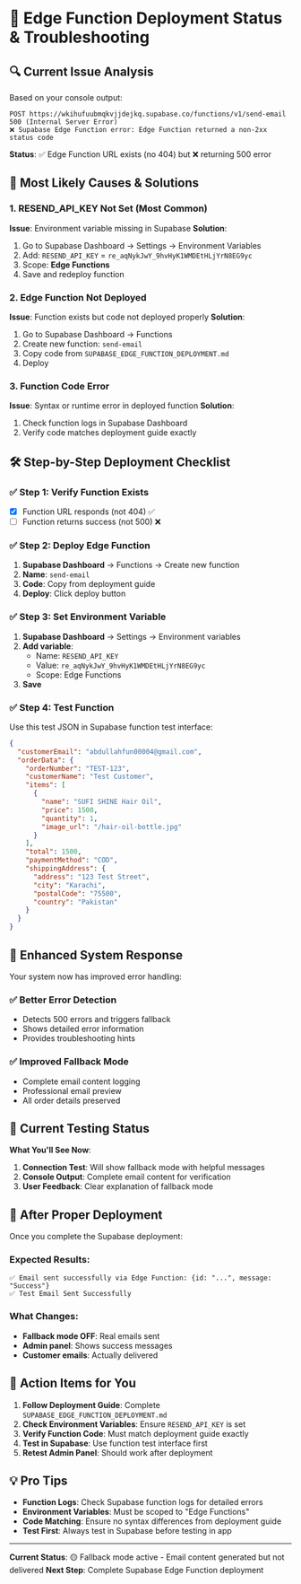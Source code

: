 # 🚨 Edge Function Deployment Status & Troubleshooting

## 🔍 Current Issue Analysis

Based on your console output:

```
POST https://wkihufuubmqkvjjdejkq.supabase.co/functions/v1/send-email 500 (Internal Server Error)
❌ Supabase Edge Function error: Edge Function returned a non-2xx status code
```

**Status**: ✅ Edge Function URL exists (no 404) but ❌ returning 500 error

## 🎯 Most Likely Causes & Solutions

### 1. **RESEND_API_KEY Not Set** (Most Common)

**Issue**: Environment variable missing in Supabase
**Solution**:

1. Go to Supabase Dashboard → Settings → Environment Variables
2. Add: `RESEND_API_KEY` = `re_aqNykJwY_9hvHyK1WMDEtHLjYrN8EG9yc`
3. Scope: **Edge Functions**
4. Save and redeploy function

### 2. **Edge Function Not Deployed**

**Issue**: Function exists but code not deployed properly
**Solution**:

1. Go to Supabase Dashboard → Functions
2. Create new function: `send-email`
3. Copy code from `SUPABASE_EDGE_FUNCTION_DEPLOYMENT.md`
4. Deploy

### 3. **Function Code Error**

**Issue**: Syntax or runtime error in deployed function
**Solution**:

1. Check function logs in Supabase Dashboard
2. Verify code matches deployment guide exactly

## 🛠 Step-by-Step Deployment Checklist

### ✅ Step 1: Verify Function Exists

- [x] Function URL responds (not 404) ✅
- [ ] Function returns success (not 500) ❌

### ✅ Step 2: Deploy Edge Function

1. **Supabase Dashboard** → Functions → Create new function
2. **Name**: `send-email`
3. **Code**: Copy from deployment guide
4. **Deploy**: Click deploy button

### ✅ Step 3: Set Environment Variable

1. **Supabase Dashboard** → Settings → Environment variables
2. **Add variable**:
   - Name: `RESEND_API_KEY`
   - Value: `re_aqNykJwY_9hvHyK1WMDEtHLjYrN8EG9yc`
   - Scope: Edge Functions
3. **Save**

### ✅ Step 4: Test Function

Use this test JSON in Supabase function test interface:

```json
{
  "customerEmail": "abdullahfun00004@gmail.com",
  "orderData": {
    "orderNumber": "TEST-123",
    "customerName": "Test Customer",
    "items": [
      {
        "name": "SUFI SHINE Hair Oil",
        "price": 1500,
        "quantity": 1,
        "image_url": "/hair-oil-bottle.jpg"
      }
    ],
    "total": 1500,
    "paymentMethod": "COD",
    "shippingAddress": {
      "address": "123 Test Street",
      "city": "Karachi",
      "postalCode": "75500",
      "country": "Pakistan"
    }
  }
}
```

## 🔧 Enhanced System Response

Your system now has improved error handling:

### ✅ Better Error Detection

- Detects 500 errors and triggers fallback
- Shows detailed error information
- Provides troubleshooting hints

### ✅ Improved Fallback Mode

- Complete email content logging
- Professional email preview
- All order details preserved

## 🧪 Current Testing Status

**What You'll See Now**:

1. **Connection Test**: Will show fallback mode with helpful messages
2. **Console Output**: Complete email content for verification
3. **User Feedback**: Clear explanation of fallback mode

## 🚀 After Proper Deployment

Once you complete the Supabase deployment:

### Expected Results:

```
✅ Email sent successfully via Edge Function: {id: "...", message: "Success"}
✅ Test Email Sent Successfully
```

### What Changes:

- **Fallback mode OFF**: Real emails sent
- **Admin panel**: Shows success messages
- **Customer emails**: Actually delivered

## 🎯 Action Items for You

1. **Follow Deployment Guide**: Complete `SUPABASE_EDGE_FUNCTION_DEPLOYMENT.md`
2. **Check Environment Variables**: Ensure `RESEND_API_KEY` is set
3. **Verify Function Code**: Must match deployment guide exactly
4. **Test in Supabase**: Use function test interface first
5. **Retest Admin Panel**: Should work after deployment

## 💡 Pro Tips

- **Function Logs**: Check Supabase function logs for detailed errors
- **Environment Variables**: Must be scoped to "Edge Functions"
- **Code Matching**: Ensure no syntax differences from deployment guide
- **Test First**: Always test in Supabase before testing in app

---

**Current Status**: 🟡 Fallback mode active - Email content generated but not delivered
**Next Step**: Complete Supabase Edge Function deployment
